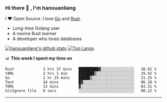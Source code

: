 ### Hi there 👋 , I'm hanxuanliang

<!--
**hanxuanliang/hanxuanliang** is a ✨ _special_ ✨ repository because its `README.md` (this file) appears on your GitHub profile.

Here are some ideas to get you started:

- 🔭 I’m currently working on ...
- 🌱 I’m currently learning ...
- 👯 I’m looking to collaborate on ...
- 🤔 I’m looking for help with ...
- 💬 Ask me about ...
- 📫 How to reach me: ...
- 😄 Pronouns: ...
- ⚡ Fun fact: ...
-->
I ❤ Open Source. I love [Go](https://golang.org) and [Rust](https://www.rust-lang.org/zh-CN/).

* Long-time Golang user
* A novice Rust learner
* A developer who loves databases

[![hanxuanliang's github stats](https://github-readme-stats.vercel.app/api/top-langs/?username=hanxuanliang&hide=html)](https://github.com/anuraghazra/github-readme-stats)
[![Top Langs](https://github-readme-stats.vercel.app/api?username=hanxuanliang&show_icons=true&count_private=true&line_height=40)](https://github.com/anuraghazra/github-readme-stats)

📊 **This week I spent my time on**
<!--START_SECTION:waka-->

```text
Rust             2 hrs 37 mins   █████████▓░░░░░░░░░░░░░░░   38.91 %
YAML             2 hrs 1 min     ███████▒░░░░░░░░░░░░░░░░░   29.92 %
Go               1 hr 25 mins    █████▒░░░░░░░░░░░░░░░░░░░   21.25 %
Text             24 mins         █▓░░░░░░░░░░░░░░░░░░░░░░░   06.18 %
TOML             13 mins         ▓░░░░░░░░░░░░░░░░░░░░░░░░   03.31 %
GitIgnore file   0 secs          ░░░░░░░░░░░░░░░░░░░░░░░░░   00.22 %
```

<!--END_SECTION:waka-->

***
